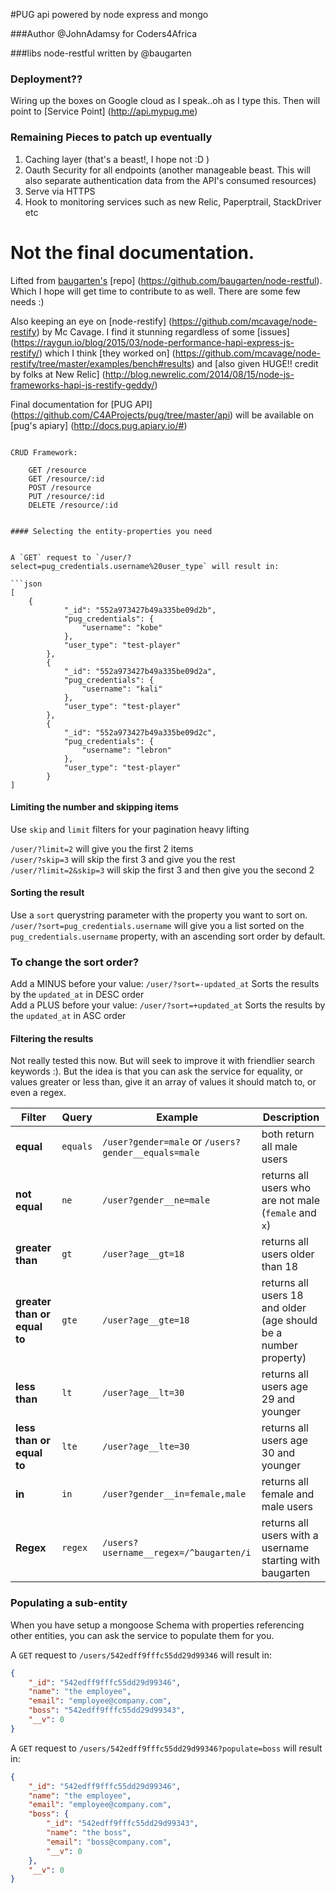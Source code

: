 #PUG api powered by node express and mongo

###Author
@JohnAdamsy for Coders4Africa

###libs
node-restful written by @baugarten

### Deployment??

Wiring up the boxes on Google cloud as I speak..oh as I type this. Then will point to [Service Point] (http://api.mypug.me)

### Remaining Pieces to patch up eventually
1. Caching layer (that's a beast!, I hope not :D )
2. Oauth Security for all endpoints (another manageable beast. This will also separate authentication data from the API's consumed resources)
3. Serve via HTTPS
4. Hook to monitoring services such as new Relic, Paperptrail, StackDriver etc



Not the final documentation.
=========================

Lifted from [baugarten's](https://github.com/baugarten) [repo] (https://github.com/baugarten/node-restful). 
Which I hope will get time to contribute to as well. There are some few needs :)

Also keeping an eye on [node-restify] (https://github.com/mcavage/node-restify) by Mc Cavage. I find it stunning regardless of some [issues] (https://raygun.io/blog/2015/03/node-performance-hapi-express-js-restify/) which I think [they worked on] (https://github.com/mcavage/node-restify/tree/master/examples/bench#results)
and [also given HUGE!! credit by folks at New Relic] (http://blog.newrelic.com/2014/08/15/node-js-frameworks-hapi-js-restify-geddy/)

Final documentation for [PUG API] (https://github.com/C4AProjects/pug/tree/master/api) will be available on [pug's apiary] (http://docs.pug.apiary.io/#)

```

CRUD Framework:

    GET /resource
    GET /resource/:id
    POST /resource
    PUT /resource/:id
    DELETE /resource/:id
    

#### Selecting the entity-properties you need


A `GET` request to `/user/?select=pug_credentials.username%20user_type` will result in:

```json
[
    {
            "_id": "552a973427b49a335be09d2b",
            "pug_credentials": {
                "username": "kobe"
            },
            "user_type": "test-player"
        },
        {
            "_id": "552a973427b49a335be09d2a",
            "pug_credentials": {
                "username": "kali"
            },
            "user_type": "test-player"
        },
        {
            "_id": "552a973427b49a335be09d2c",
            "pug_credentials": {
                "username": "lebron"
            },
            "user_type": "test-player"
        }
]
```

#### Limiting the number and skipping items

Use `skip` and `limit` filters for your pagination heavy lifting 

`/user/?limit=2` will give you the first 2 items  
`/user/?skip=3` will skip the first 3 and give you the rest  
`/user/?limit=2&skip=3` will skip the first 3 and then give you the second 2

#### Sorting the result

Use a `sort` querystring parameter with the property you want to sort on. `/user/?sort=pug_credentials.username` will give you a list sorted on the `pug_credentials.username` property, with an ascending sort order by default.

### To change the sort order? 
Add a MINUS before your value: `/user/?sort=-updated_at` Sorts the results  by the `updated_at` in DESC order  
Add a PLUS before your value: `/user/?sort=+updated_at` Sorts the results  by the `updated_at` in ASC order

#### Filtering the results

Not really tested this now. But will seek to improve it with friendlier search keywords :).
 But the idea is that you can ask the service for equality, or values greater or less than, give it an array of values it should match to, or even a regex.

| Filter                       | Query  | Example                                              | Description                     |
|------------------------------|--------|------------------------------------------------------|---------------------------------|
| **equal**                    | `equals` | `/user?gender=male` or `/users?gender__equals=male` | both return all male users      |
| **not equal**                | `ne`     | `/user?gender__ne=male`                             | returns all users who are not male (`female` and `x`)        |
| **greater than**             | `gt`     | `/user?age__gt=18`                                  | returns all users older than 18                                   |
| **greater than or equal to** | `gte`    | `/user?age__gte=18`                                 | returns all users 18 and older (age should be a number property) |
| **less than**                | `lt`     | `/user?age__lt=30`                                  | returns all users age 29 and younger                              |
| **less than or equal to**    | `lte`    | `/user?age__lte=30`                                 | returns all users age 30 and younger                             |
| **in**                       | `in`     | `/user?gender__in=female,male`                         | returns all female and male users                    |
| **Regex**                    | `regex`  | `/users?username__regex=/^baugarten/i` | returns all users with a username starting with baugarten           |

### Populating a sub-entity

When you have setup a mongoose Schema with properties referencing other entities, you can ask the service to populate them for you.

A `GET` request to `/users/542edff9fffc55dd29d99346` will result in:

```json
{
    "_id": "542edff9fffc55dd29d99346",
    "name": "the employee",
    "email": "employee@company.com",
    "boss": "542edff9fffc55dd29d99343",
    "__v": 0
}
```
A `GET` request to `/users/542edff9fffc55dd29d99346?populate=boss` will result in:

```json
{
    "_id": "542edff9fffc55dd29d99346",
    "name": "the employee",
    "email": "employee@company.com",
    "boss": {
        "_id": "542edff9fffc55dd29d99343",
        "name": "the boss",
        "email": "boss@company.com",
        "__v": 0
    },
    "__v": 0
}
```




